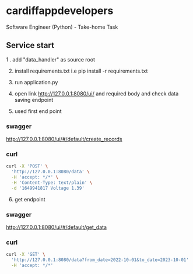 # cardiffappdevelopers
Software Engineer (Python) - Take-home Task

## Service start

1 . add "data_handler" as source root

2. install requirements.txt i.e pip install -r requirements.txt

3. run application.py

4. open link http://127.0.0.1:8080/ui/ and required body and check data saving endpoint

5. used first end point
### swagger
http://127.0.0.1:8080/ui/#/default/create_records
### curl
```bash
curl -X 'POST' \
  'http://127.0.0.1:8080/data' \
  -H 'accept: */*' \
  -H 'Content-Type: text/plain' \
  -d '1649941817 Voltage 1.39'

  ```
6. get endpoint
### swagger
http://127.0.0.1:8080/ui/#/default/get_data

### curl
```bash
curl -X 'GET' \
  'http://127.0.0.1:8080/data?from_date=2022-10-01&to_date=2023-10-01' \
  -H 'accept: */*'
```
